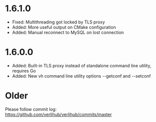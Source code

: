 # 1.6.1.0

* Fixed: Multithreading got locked by TLS proxy
* Added: More useful output on CMake configuration
* Added: Manual reconnect to MySQL on lost connection

# 1.6.0.0

* Added: Built-in TLS proxy instead of standalone command line utility, requires Go
* Added: New vh command line utility options --getconf and --setconf

# Older

Please follow commit log: https://github.com/verlihub/verlihub/commits/master

